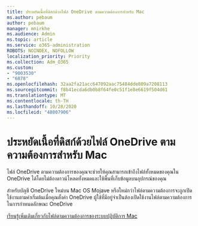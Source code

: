 ```yaml
---
title: ประหยัดเนื้อที่ดิสก์ด้วยไฟล์ OneDrive ตามความต้องการสำหรับ Mac
ms.author: pebaum
author: pebaum
manager: mnirkhe
ms.audience: Admin
ms.topic: article
ms.service: o365-administration
ROBOTS: NOINDEX, NOFOLLOW
localization_priority: Priority
ms.collection: Adm_O365
ms.custom:
- "9003530"
- "6878"
ms.openlocfilehash: 32aa2fa21acc647092aac75484dde809a7208113
ms.sourcegitcommit: f8b41ecda6db0b8f64fe0c51f1e8e6619f504d61
ms.translationtype: MT
ms.contentlocale: th-TH
ms.lasthandoff: 10/28/2020
ms.locfileid: "48807906"
---
```

# <a name="save-disk-space-with-onedrive-files-on-demand-for-mac"></a>ประหยัดเนื้อที่ดิสก์ด้วยไฟล์ OneDrive ตามความต้องการสำหรับ Mac

ไฟล์ OneDrive ตามความต้องการของคุณจะช่วยให้คุณสามารถเข้าถึงไฟล์ทั้งหมดของคุณใน OneDrive ได้โดยไม่ต้องดาวน์โหลดทั้งหมดและใช้พื้นที่เก็บข้อมูลบนอุปกรณ์ของคุณ  

สำหรับบัญชี OneDrive ใหม่บน Mac OS Mojave หรือใหม่กว่าไฟล์ตามความต้องการจะถูกเปิดใช้งานตามค่าเริ่มต้นเมื่อคุณตั้งค่า OneDrive ผู้ใช้ที่มีอยู่จำเป็นต้องเปิดใช้งานไฟล์ตามความต้องการในการกำหนดลักษณะ OneDrive  

[เรียนรู้เพิ่มเติมเกี่ยวกับไฟล์ตามความต้องการของระบบปฏิบัติการ Mac](https://support.microsoft.com/office/529f6d53-e572-4922-a585-e7a318c135f0)
